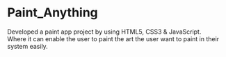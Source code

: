 # Paint_Anything
Developed a paint app project by using HTML5, CSS3 & JavaScript.<br> Where it can enable the user to paint the art the user want to paint in their system easily.
